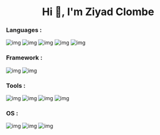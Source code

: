 <h1 align="center">Hi 👋, I'm Ziyad Clombe</h1>

<h3 align="left">Languages :</h3>

![img](https://img.shields.io/badge/HTML5-E34F26?style=for-the-badge&logo=html5&logoColor=white)
![img](https://img.shields.io/badge/CSS3-1572B6?style=for-the-badge&logo=css3&logoColor=white)
![img](https://img.shields.io/badge/JavaScript-F7DF1E?style=for-the-badge&logo=JavaScript&logoColor=white)
![img](https://img.shields.io/badge/MySQL-00000F?style=for-the-badge&logo=mysql&logoColor=white)
![img](https://img.shields.io/badge/PHP-777BB4?style=for-the-badge&logo=php&logoColor=white)

<h3 align="left">Framework :</h3>

![img](https://img.shields.io/badge/Sass-CC6699?style=for-the-badge&logo=sass&logoColor=white)
![img](https://img.shields.io/badge/Tailwind_CSS-38B2AC?style=for-the-badge&logo=tailwind-css&logoColor=white)


<h3 align="left">Tools :</h3>

![img](https://img.shields.io/badge/Visual_Studio_Code-0078D4?style=for-the-badge&logo=visual%20studio%20code&logoColor=white)
![img](https://img.shields.io/badge/-PHPStorm-181717?style=for-the-badge&logo=phpstorm&logoColor=white)
![img](https://img.shields.io/badge/Slack-4A154B?style=for-the-badge&logo=slack&logoColor=white)
![img](https://img.shields.io/badge/Notion-000000?style=for-the-badge&logo=notion&logoColor=white)



<h3 align="left">OS :</h3>

![img](https://img.shields.io/badge/mac%20os-000000?style=for-the-badge&logo=apple&logoColor=white)
![img](https://img.shields.io/badge/iOS-000000?style=for-the-badge&logo=ios&logoColor=white)
![img](https://img.shields.io/badge/Windows-0078D6?style=for-the-badge&logo=windows&logoColor=white)
